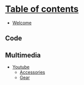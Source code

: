 # [Table of contents]()
* [Welcome](README.md)

## Code

## Multimedia
* [Youtube](youtube/README.md)
	* [Accessories](youtube/Accessories.md)
	* [Gear](youtube/Gear.md)
